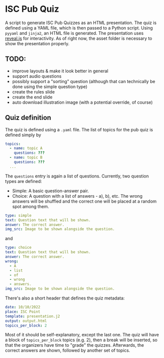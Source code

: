 # ISC Pub Quiz
A script to generate ISC Pub Quizzes as an HTML presentation.
The quiz is defined using a YAML file, which is then passed to a Python script.
Using `pyyaml` and `jinja2`, an HTML file is generated.
The presentation uses [reveal.js](https://github.com/hakimel/reveal.js) for interactivity.
As of right now, the asset folder is necessary to show the presentation properly.

## TODO:
* improve layouts & make it look better in general
* support audio questions
* possibly support a "sorting" question (although that can technically be done using the simple question type)
* create the rules slide
* create the end slide
* auto download illustration image (with a potential override, of course)

## Quiz definition
The quiz is defined using a `.yaml` file.
The list of topics for the pub quiz is defined simply by
```yaml
topics:
  - name: topic A
    questions: ???
  - name: topic B
    questions: ???
  ...
```
The `questions` entry is again a list of questions.
Currently, two question types are defined:
* Simple: A basic question-answer pair.
* Choice: A question with a list of answers - a), b), etc. The wrong answers will be shuffled and the correct one will be placed at a random spot among them.
```yaml
type: simple
text: Question text that will be shown.
answer: The correct answer.
img_src: Image to be shown alongside the question.
```
and
```yaml
type: choice
text: Question text that will be shown.
answer: The correct answer.
wrong:
  - A
  - list
  - of
  - wrong
  - answers.
img_src: Image to be shown alongside the question.
```


There's also a short header that defines the quiz metadata:
```yaml
date: 10/10/2022
place: ISC Point
template: presentation.j2
output: output.html
topics_per_block: 2
```
Most of it should be self-explanatory, except the last one.
The quiz will have a block of `topics_per_block` topics (e.g. 2), then a break will be inserted, so that the organizers have time to "grade" the quizzes. Afterwards, the correct answers are shown, followed by another set of topics.
